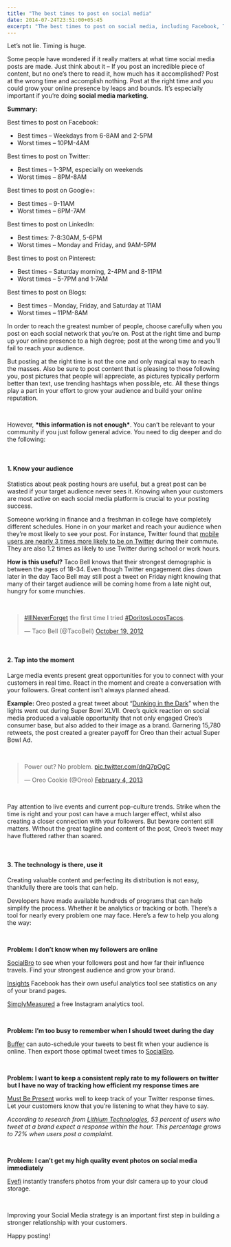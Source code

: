 ```yaml
---
title: "The best times to post on social media"
date: 2014-07-24T23:51:00+05:45
excerpt: "The best times to post on social media, including Facebook, Twitter, Google+, LinkedIn, Pinterest, and blogs."
---
```


<p>Let&#8217;s not lie. Timing is huge.</p>

<p>Some people have wondered if it really matters at what time social media posts are made. Just think about it &#8211; If you post an incredible piece of content, but no one&#8217;s there to read it, how much has it accomplished? Post at the wrong time and accomplish nothing. Post at the right time and you could grow your online presence by leaps and bounds. It&#8217;s especially important if you&#8217;re doing <strong>social media marketing</strong>.</p>

<strong>Summary:</strong>

<p>Best times to post on Facebook:</p>

<ul>
<li>Best times &#8211; Weekdays from 6-8AM and 2-5PM</li>
<li>Worst times &#8211; 10PM-4AM</li>
</ul>

<p>Best times to post on Twitter:</p>
<ul>
<li>Best times &#8211; 1-3PM, especially on weekends</li>
<li>Worst times &#8211; 8PM-8AM</li>
</ul>

<p>Best times to post on Google+:</p>
<ul>
<li>Best times &#8211; 9-11AM</li>
<li>Worst times &#8211; 6PM-7AM</li>
</ul>

<p>Best times to post on LinkedIn:</p>
<ul>
<li>Best times: 7-8:30AM, 5-6PM</li>
<li>Worst times &#8211; Monday and Friday, and 9AM-5PM</li>
</ul>

<p>Best times to post on Pinterest:</p>
<ul>
<li>Best times &#8211; Saturday morning, 2-4PM and 8-11PM</li>
<li>Worst times &#8211; 5-7PM and 1-7AM</li>
</ul>

<p>Best times to post on Blogs:</p>
<ul>
<li>Best times &#8211; Monday, Friday, and Saturday at 11AM</li>
<li>Worst times &#8211; 11PM-8AM</li>
</ul>

<p>In order to reach the greatest number of people, choose carefully when you post on each social network that you&#8217;re on. Post at the right time and bump up your online presence to a high degree; post at the wrong time and you&#8217;ll fail to reach your audience.</p>

<p>But posting at the right time is not the one and only magical way to reach the masses. Also be sure to post content that is pleasing to those following you, post pictures that people will appreciate, as pictures typically perform better than text, use trending hashtags when possible, etc. All these things play a part in your effort to grow your audience and build your online reputation.</p>

<p>&nbsp;</p>

<p>However, <strong>*this information is not enough*</strong>. You can&#8217;t be relevant to your community if you just follow general advice. You need to dig deeper and do the following:</p>

<p>&nbsp;</p>

<h4>1. Know your audience</h4>

<p>Statistics about peak posting hours are useful, but a great post can be wasted if your target audience never sees it. Knowing when your customers are most active on each social media platform is crucial to your posting success.</p>

<p>Someone working in finance and a freshman in college have completely different schedules. Hone in on your market and reach your audience when they&#8217;re most likely to see your post. For instance, Twitter found that <a href="https://blog.twitter.com/2013/new-compete-study-primary-mobile-users-on-twitter" rel="nofollow" target="_blank">mobile users are nearly 3 times more likely to be on Twitter</a> during their commute. They are also 1.2 times as likely to use Twitter during school or work hours.</p>

<p><strong>How is this useful?</strong> Taco Bell knows that their strongest demographic is between the ages of 18-34. Even though Twitter engagement dies down later in the day Taco Bell may still post a tweet on Friday night knowing that many of their target audience will be coming home from a late night out, hungry for some munchies.</p>

<p>&nbsp;</p>

<blockquote class="twitter-tweet" lang="en"><p><a href="https://twitter.com/hashtag/IllNeverForget?src=hash">#IllNeverForget</a> the first time I tried <a href="https://twitter.com/hashtag/DoritosLocosTacos?src=hash">#DoritosLocosTacos</a>.</p>&mdash; Taco Bell (@TacoBell) <a href="https://twitter.com/TacoBell/statuses/259150502519009280">October 19, 2012</a></blockquote>
<script async src="//platform.twitter.com/widgets.js" charset="utf-8"></script>

<p>&nbsp;</p>

<h4>2. Tap into the moment</h4>

<p>Large media events present great opportunities for you to connect with your customers in real time. React in the moment and create a conversation with your followers. Great content isn&#8217;t always planned ahead.</p>

<p><strong>Example:</strong> Oreo posted a great tweet about &#8220;<a href="http://www.fastcompany.com/3008486/oreos-dunk-dark-strategy-and-future-real-time-marketing" rel="nofollow" target="_blank">Dunking in the Dark</a>&#8221; when the lights went out during Super Bowl XLVII. Oreo&#8217;s quick reaction on social media produced a valuable opportunity that not only engaged Oreo&#8217;s consumer base, but also added to their image as a brand. Garnering 15,780 retweets, the post created a greater payoff for Oreo than their actual Super Bowl Ad.</p>

<p>&nbsp;</p>

<blockquote class="twitter-tweet" lang="en"><p>Power out? No problem. <a href="http://t.co/dnQ7pOgC">pic.twitter.com/dnQ7pOgC</a></p>&mdash; Oreo Cookie (@Oreo) <a href="https://twitter.com/Oreo/statuses/298246571718483968">February 4, 2013</a></blockquote>
<script async src="//platform.twitter.com/widgets.js" charset="utf-8"></script>

<p>&nbsp;</p>

<p>Pay attention to live events and current pop-culture trends. Strike when the time is right and your post can have a much larger effect, whilst also creating a closer connection with your followers. But beware content still matters. Without the great tagline and content of the post, Oreo&#8217;s tweet may have fluttered rather than soared.</p>

<p>&nbsp;</p>

<h4>3. The technology is there, use it</h4>

<p>Creating valuable content and perfecting its distribution is not easy, thankfully there are tools that can help.</p>

<p>Developers have made available hundreds of programs that can help simplify the process. Whether it be analytics or tracking or both. There&#8217;s a tool for nearly every problem one may face. Here&#8217;s a few to help you along the way:</p>

<p>&nbsp;</p>

<p><strong>Problem: I don&#8217;t know when my followers are online</strong></p>

<p><a href="https://www.socialbro.com/" rel="nofollow" target="_blank">SocialBro</a> to see when your followers post and how far their influence travels. Find your strongest audience and grow your brand.</p>

<p><a href="https://developers.facebook.com/docs/platforminsights/page" rel="nofollow" target="_blank">Insights</a> Facebook has their own useful analytics tool see statistics on any of your brand pages.</p>

<p><a href="http://simplymeasured.com/freebies/instagram-analytics" rel="nofollow" target="_blank">SimplyMeasured</a> a free Instagram analytics tool.</p>

<p>&nbsp;</p>

<p><strong>Problem: I&#8217;m too busy to remember when I should tweet during the day</strong></p>

<p><a href="http://blog.bufferapp.com/optimal-best-time-to-tweet-followerwonk-buffer" rel="nofollow" target="_blank">Buffer</a> can auto-schedule your tweets to best fit when your audience is online. Then export those optimal tweet times to <a href="https://www.socialbro.com/" rel="nofollow" target="_blank">SocialBro</a>.</p>

<p>&nbsp;</p>

<p><strong>Problem: I want to keep a consistent reply rate to my followers on twitter but I have no way of tracking how efficient my response times are</strong></p>

<p><a href="http://mustbepresent.com/" rel="nofollow" target="_blank">Must Be Present</a> works well to keep track of your Twitter response times. Let your customers know that you&#8217;re listening to what they have to say.</p>

<p><em>According to research  from <a href="http://www.lithium.com/company/news-room/press-releases/2013/consumers-will-punish-brands-that-fail-to-respond-on-twitter-quickly" rel="nofollow" target="_blank">Lithium Technologies</a>, 53 percent of users who tweet at a brand expect a response within the hour. This percentage grows to 72% when users post a complaint.</em></p>

<p>&nbsp;</p>

<p><strong>Problem:  I can&#8217;t get my high quality event photos on social media immediately</strong></p>

<p><a href="https://www.eyefi.com/" rel="nofollow" target="_blank">Eyefi</a> instantly transfers photos from your dslr camera up to your cloud storage.</p>

<p>&nbsp;</p>

<p>Improving your Social Media strategy is an important first step in building a stronger relationship with your customers.</p>

<p>Happy posting!</p>
